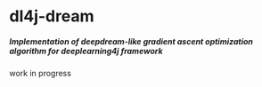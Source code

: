 # dl4j-dream

##### Implementation of deepdream-like gradient ascent optimization algorithm for deeplearning4j framework

work in progress
